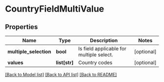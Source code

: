 # CountryFieldMultiValue

## Properties
Name | Type | Description | Notes
------------ | ------------- | ------------- | -------------
**multiple_selection** | **bool** | Is field applicable for multiple select. | [optional] 
**values** | **list[str]** | Country codes | [optional] 

[[Back to Model list]](../README.md#documentation-for-models) [[Back to API list]](../README.md#documentation-for-api-endpoints) [[Back to README]](../README.md)

